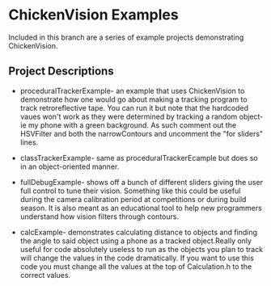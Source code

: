 # ChickenVision Examples
Included in this branch are a series of example projects demonstrating ChickenVision.

## Project Descriptions

* proceduralTrackerExample- an example that uses ChickenVision to demonstrate how one would go about making a tracking program to track retroreflective tape. You can run it but note that the hardcoded vaues won't work as they were determined by tracking a random object-ie my phone with a green background. As such comment out the HSVFilter and both the narrowContours and uncomment the "for sliders" lines.

* classTrackerExample- same as proceduralTrackerEcample but does so in an object-oriented manner.

* fullDebugExample- shows off a bunch of different sliders giving the user full control to tune their vision. Something like this could be useful during the camera calibration period at competitions or during build season. It is also meant as an educational tool to help new programmers understand how vision filters through contours.

* calcExample- demonstrates calculating distance to objects and finding the angle to said object using a phone as a tracked object.Really only useful for code absolutely useless to run as the objects you plan to track will change the values in the code dramatically. If you want to use this code you must change all the values at the top of Calculation.h to the correct values.

